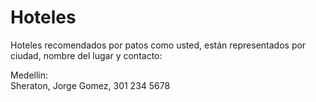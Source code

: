 # Hoteles
Hoteles recomendados por patos como usted, están representados por ciudad, nombre del lugar y contacto:


Medellin:</br>
Sheraton, Jorge Gomez, 301 234 5678
